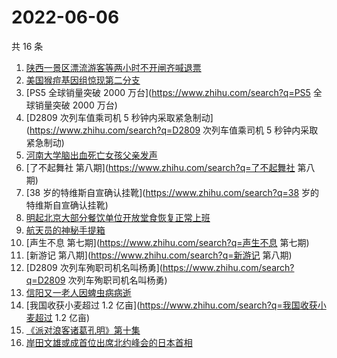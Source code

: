 # 2022-06-06

共 16 条

<!-- BEGIN -->
<!-- 最后更新时间 Mon Jun 06 2022 06:03:04 GMT+0800 (China Standard Time) -->

1. [陕西一景区漂流游客等两小时不开闸齐喊退票](https://www.zhihu.com/search?q=陕西一景区漂流游客等两小时不开闸齐喊退票)
1. [美国猴痘基因组惊现第二分支](https://www.zhihu.com/search?q=美国猴痘基因组惊现第二分支)
1. [PS5 全球销量突破 2000 万台](https://www.zhihu.com/search?q=PS5 全球销量突破 2000 万台)
1. [D2809 次列车值乘司机 5 秒钟内采取紧急制动](https://www.zhihu.com/search?q=D2809 次列车值乘司机 5
   秒钟内采取紧急制动)
1. [河南大学脑出血死亡女孩父亲发声](https://www.zhihu.com/search?q=河南大学脑出血死亡女孩父亲发声)
1. [了不起舞社 第八期](https://www.zhihu.com/search?q=了不起舞社 第八期)
1. [38 岁的特维斯自宣确认挂靴](https://www.zhihu.com/search?q=38 岁的特维斯自宣确认挂靴)
1. [明起北京大部分餐饮单位开放堂食恢复正常上班](https://www.zhihu.com/search?q=明起北京大部分餐饮单位开放堂食恢复正常上班)
1. [航天员的神秘手提箱](https://www.zhihu.com/search?q=航天员的神秘手提箱)
1. [声生不息 第七期](https://www.zhihu.com/search?q=声生不息 第七期)
1. [新游记 第八期](https://www.zhihu.com/search?q=新游记 第八期)
1. [D2809 次列车殉职司机名叫杨勇](https://www.zhihu.com/search?q=D2809 次列车殉职司机名叫杨勇)
1. [信阳又一老人因蜱虫病病逝](https://www.zhihu.com/search?q=信阳又一老人因蜱虫病病逝)
1. [我国收获小麦超过 1.2 亿亩](https://www.zhihu.com/search?q=我国收获小麦超过 1.2 亿亩)
1. [《派对浪客诸葛孔明》第十集](https://www.zhihu.com/search?q=《派对浪客诸葛孔明》第十集)
1. [岸田文雄或成首位出席北约峰会的日本首相](https://www.zhihu.com/search?q=岸田文雄或成首位出席北约峰会的日本首相)

<!-- END -->
